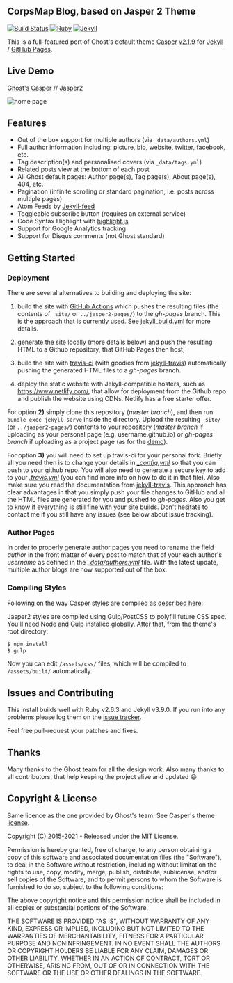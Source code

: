 ## CorpsMap Blog, based on Jasper 2 Theme

[![Build Status](https://github.com/jekyllt/jasper2/actions/workflows/jekyll_build.yml/badge.svg)](https://github.com/jekyllt/jasper2/actions/workflows/jekyll_build.yml)
[![Ruby](https://img.shields.io/badge/ruby-2.6.3-blue.svg?style=flat)](http://travis-ci.org/jekyllt/jasper2)
[![Jekyll](https://img.shields.io/badge/jekyll-3.9.0-blue.svg?style=flat)](http://travis-ci.org/jekyllt/jasper2)

This is a full-featured port of Ghost's default theme [Casper](https://github.com/tryghost/casper)
[v2.1.9](https://github.com/TryGhost/Casper/releases/tag/2.1.9) for [Jekyll](https://jekyllrb.com/) / [GitHub Pages](https://pages.github.com/).

## Live Demo

[Ghost's Casper](https://demo.ghost.io) // [Jasper2](https://jekyllt.github.io/jasper2)

![home page](https://raw.githubusercontent.com/jekyllt/jasper2/master/assets/screenshot-desktop.jpg)

## Features

- Out of the box support for multiple authors (via `_data/authors.yml`)
- Full author information including: picture, bio, website, twitter, facebook, etc.
- Tag description(s) and personalised covers (via `_data/tags.yml`)
- Related posts view at the bottom of each post
- All Ghost default pages: Author page(s), Tag page(s), About page(s), 404, etc.
- Pagination (infinite scrolling or standard pagination, i.e. posts across multiple pages)
- Atom Feeds by [Jekyll-feed](https://github.com/jekyll/jekyll-feed)
- Toggleable subscribe button (requires an external service)
- Code Syntax Highlight with [highlight.js](https://highlightjs.org/)
- Support for Google Analytics tracking
- Support for Disqus comments (not Ghost standard)

## Getting Started

### Deployment

There are several alternatives to building and deploying the site:

1. build the site with [GitHub Actions](https://github.com/features/actions) which pushes
   the resulting files (the contents of `_site/` or `../jasper2-pages/`)
   to the _gh-pages_ branch. This is the approach that is currently used. See
   [jekyll_build.yml](.github/workflows/jekyll_build.yml) for more details.

2. generate the site locally (more details below) and push the resulting
   HTML to a Github repository, that GitHub Pages then host;

3. build the site with [travis-ci](https://travis-ci.org/) (with goodies from
   [jekyll-travis](https://github.com/mfenner/jekyll-travis)) automatically pushing the
   generated HTML files to a _gh-pages_ branch.

4. deploy the static website with Jekyll-compatible hosters, such as https://www.netlify.com/, that allow for deployment from the Github repo and publish the website using CDNs. Netlify has a free starter offer.

For option **2)** simply clone this repository (_master branch_), and then run
`bundle exec jekyll serve` inside the directory. Upload the resulting `_site/` (or `../jasper2-pages/`)
contents to your repository (_master branch_ if uploading as your personal page
(e.g. username.github.io) or _gh-pages branch_ if uploading as a project page
(as for the [demo](https://github.com/jekyllt/jasper2/tree/gh-pages)).

For option **3)** you will need to set up travis-ci for your personal fork. Briefly all you
need then is to change your details in _[\_config.yml](_config.yml)_ so that you can push
to your github repo. You will also need to generate a secure key to add to your
_[.travis.yml](.travis.yml)_ (you can find more info on how to do it in that file).
Also make sure you read the documentation from
[jekyll-travis](https://github.com/mfenner/jekyll-travis). This approach has clear
advantages in that you simply push your file changes to GitHub and all the HTML files
are generated for you and pushed to _gh-pages_. Also you get to know if everything is
still fine with your site builds. Don't hesitate to contact me if you still have any
issues (see below about issue tracking).

### Author Pages

In order to properly generate author pages you need to rename the field _author_ in the
front matter of every post to match that of your each author's _username_ as defined
in the _[\_data/authors.yml](_data/authors.yml)_ file.
With the latest update, multiple author blogs are now supported out of the box.

### Compiling Styles

Following on the way Casper styles are compiled as [described here](https://github.com/tryghost/casper#development):

Jasper2 styles are compiled using Gulp/PostCSS to polyfill future CSS spec. You'll need Node and Gulp installed globally. After that, from the theme's root directory:

```bash
$ npm install
$ gulp
```

Now you can edit `/assets/css/` files, which will be compiled to `/assets/built/` automatically.

## Issues and Contributing

This install builds well with Ruby v2.6.3 and Jekyll v3.9.0. If you run into any problems
please log them on the [issue tracker](https://github.com/jekyllt/jasper2/issues).

Feel free pull-request your patches and fixes.

## Thanks

Many thanks to the Ghost team for all the design work. Also many thanks to all contributors,
that help keeping the project alive and updated :smile:

## Copyright & License

Same licence as the one provided by Ghost's team. See Casper's theme [license](GHOST.txt).

Copyright (C) 2015-2021 - Released under the MIT License.

Permission is hereby granted, free of charge, to any person obtaining a copy of this software and associated documentation files (the "Software"), to deal in the Software without restriction, including without limitation the rights to use, copy, modify, merge, publish, distribute, sublicense, and/or sell copies of the Software, and to permit persons to whom the Software is furnished to do so, subject to the following conditions:

The above copyright notice and this permission notice shall be included in all copies or substantial portions of the Software.

THE SOFTWARE IS PROVIDED "AS IS", WITHOUT WARRANTY OF ANY KIND, EXPRESS OR IMPLIED, INCLUDING BUT NOT LIMITED TO THE WARRANTIES OF MERCHANTABILITY, FITNESS FOR A PARTICULAR PURPOSE AND
NONINFRINGEMENT. IN NO EVENT SHALL THE AUTHORS OR COPYRIGHT HOLDERS BE LIABLE FOR ANY CLAIM, DAMAGES OR OTHER LIABILITY, WHETHER IN AN ACTION OF CONTRACT, TORT OR OTHERWISE, ARISING FROM, OUT OF OR IN CONNECTION WITH THE SOFTWARE OR THE USE OR OTHER DEALINGS IN THE SOFTWARE.
